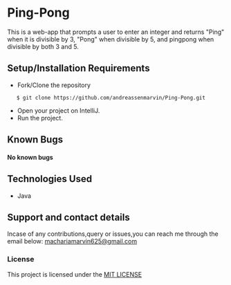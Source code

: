 # Ping-Pong
This is a web-app that prompts a user to enter an integer and returns "Ping" when it is divisible by 3, "Pong" when divisible by 5, and pingpong when divisible by both 3 and 5.

## Setup/Installation Requirements
* Fork/Clone the repository
```
   $ git clone https://github.com/andreassenmarvin/Ping-Pong.git
```
* Open your project on IntelliJ.
* Run the project.

## Known Bugs
#### No known bugs
## Technologies Used
* Java
## Support and contact details
Incase of any contributions,query or issues,you can reach me through the email below:
machariamarvin625@gmail.com
### License 
This project is licensed under the [MIT LICENSE](https://github.com/andreassenmarvin/Ping-Pong/blob/master/LICENSE)
